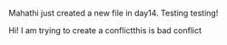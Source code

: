 Mahathi just created a new file in day14. Testing testing!
 
Hi!
I am trying to create a conflictthis is bad conflict

